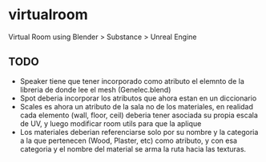 # virtualroom
Virtual Room using Blender > Substance > Unreal Engine

## TODO

- Speaker tiene que tener incorporado como atributo el elemnto de la libreria de donde lee el mesh (Genelec.blend)
- Spot deberia incorporar los atributos que ahora estan en un diccionario
- Scales es ahora un atributo de la sala no de los materiales, en realidad cada elemento (wall, floor, ceil) deberia tener asociada su propia escala de UV, y luego modificar room utils para que la aplique
- Los materiales deberian referenciarse solo por su nombre y la categoria a la que pertenecen (Wood, Plaster, etc) como atributo, y con esa categoria y el nombre del material se arma la ruta hacia las texturas. 
